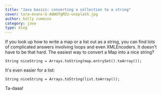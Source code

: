 ```yaml
---
title: "Java basics: converting a collection to a string"
cover: tara-evans-G-AQWUTgMZo-unsplash.jpg
author: holly cummins
category: java
type: blog
---
```


If you look up how to write a map or a list out as a string, you can find lots of complicated answers involving loops and even XMLEncoders. It doesn't have to be that hard. The easiest way to convert a Map into a nice string?

`String niceString = Arrays.toString(map.entrySet().toArray());`

It's even easier for a list:

`String niceString = Arrays.toString(list.toArray());`

Ta-daaa!
